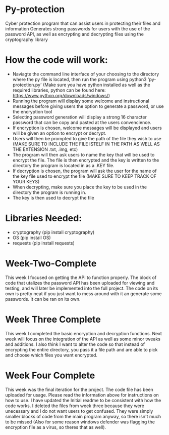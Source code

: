 # Py-protection
Cyber protection program that can assist users in protecting their files and information
Generates strong passwords for users with the use of the password API, as well as encrypting and decrypting files using the cryptography library

# How the code will work:
- Naviagte the command line interface of your choosing to the directory where the py file is located, then run the program using python3 'py-protection.py' (Make sure you have python installed as well as the required libraries, python can be found here: https://www.python.org/downloads/windows/)
- Running the program will display some welcome and instructional messages before giving users the option to generate a password, or use the encryption tool
- Selecting password generation will display a strong 16 character password that can be copy and pasted at the users convencience.
- If encryption is chosen, welcome messages will be displayed and users will be given an option to encrypt or decrypt.
- Users will then be prompted to give the path of the file they wish to use (MAKE SURE TO INCLUDE THE FILE ISTELF IN THE PATH AS WELL AS THE EXTENSION .txt, .img, etc)
- The program will then ask users to name the key that will be used to encrypt the file. The file is then encrypted and the key is written to the directory the program is located in as a .KEY file.
- If decryption is chosen, the program will ask the user for the name of the key file used to encrypt the file (MAKE SURE TO KEEP TRACK OF YOUR KEYS)
- When decrypting, make sure you place the key to be used in the directory the program is running in. 
- The key is then used to decrypt the file
  
# Libraries Needed:
- cryptography (pip install cryptography)
- OS (pip install OS)
- requests (pip install requests)

# Week-Two-Complete
This week I focused on getting the API to function properly. The block of code that utalizes the password API has been uploaded for viewing and testing, and will later be implemented into the full project.
The code on its own is pretty neat if you just want to mess around with it an generate some passwords. It can be ran on its own. 

# Week Three Complete
This week I completed the basic encryption and decryption functions. Next week will focus on the integration of the API as well as some minor tweaks and additions.
I also think I want to alter the code so that instead of encrypting the entire directory, you pass it a file path and are able to pick and choose which files you want encrypted.

# Week Four Complete
This week was the final iteration for the project. The code file has been uploaded for usage. Please read the information above for instructions on how to use. I have updated the Initial readme to be consistent with how the code works. I deleted the files from week three because they were unecessary and I do not want users to get confused. They were simply smaller blocks of code from the main program anyway, so there isn't much to be missed (Also for some reason windows defender was flagging the encryption file as a virus, so theres that as well). 
